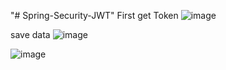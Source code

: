 "# Spring-Security-JWT" 
First get Token
![image](https://github.com/javagovindsharma/Spring-Security-JWT/assets/37431318/031edb56-b1e5-4d75-ad74-45fd0bf3137d)

save data
![image](https://github.com/javagovindsharma/Spring-Security-JWT/assets/37431318/1dcc24f9-8cf6-4dd6-9c70-156e9ff02805)

![image](https://github.com/javagovindsharma/Spring-Security-JWT/assets/37431318/4bd3c6c7-e270-4299-b8b6-a7450fb183cc)

